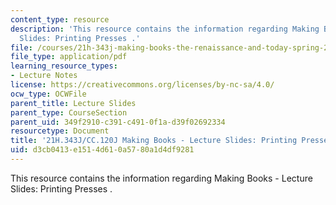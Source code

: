 ```yaml
---
content_type: resource
description: 'This resource contains the information regarding Making Books - Lecture
  Slides: Printing Presses .'
file: /courses/21h-343j-making-books-the-renaissance-and-today-spring-2016/d3cb0413e1514d610a5780a1d4df9281_MIT21H_343JS16_Print.pdf
file_type: application/pdf
learning_resource_types:
- Lecture Notes
license: https://creativecommons.org/licenses/by-nc-sa/4.0/
ocw_type: OCWFile
parent_title: Lecture Slides
parent_type: CourseSection
parent_uid: 349f2910-c391-c491-0f1a-d39f02692334
resourcetype: Document
title: '21H.343J/CC.120J Making Books - Lecture Slides: Printing Presses'
uid: d3cb0413-e151-4d61-0a57-80a1d4df9281
---
```

This resource contains the information regarding Making Books - Lecture Slides: Printing Presses .